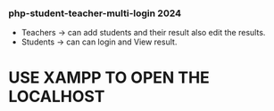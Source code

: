 ### php-student-teacher-multi-login 2024

* Teachers  -> can add students and their result also edit the results.
* Students -> can can login and View result.

# USE XAMPP TO OPEN THE LOCALHOST
